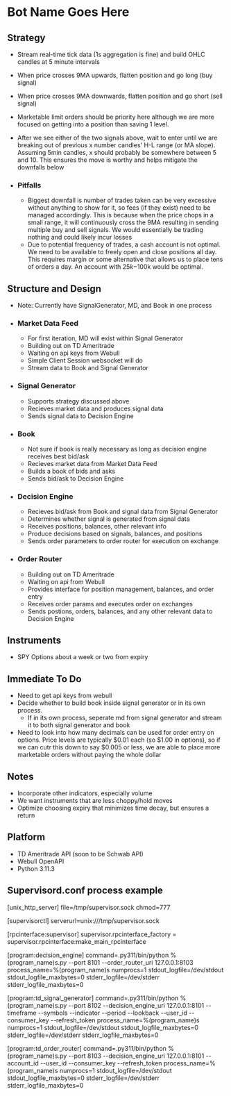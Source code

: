 # Bot Name Goes Here

## Strategy

* Stream real-time tick data (1s aggregation is fine) and build OHLC candles at 5 minute intervals
* When price crosses 9MA upwards, flatten position and go long (buy signal)
* When price crosses 9MA downwards, flatten position and go short (sell signal)
* Marketable limit orders should be priority here although we are more focused on getting into a position than saving 1 level.
* After we see either of the two signals above, wait to enter until we are breaking out of previous x number candles' H-L range (or MA slope). Assuming 5min candles, x should probably be somewhere between 5 and 10. This ensures the move is worthy and helps mitigate the downfalls below

* ### Pitfalls

  * Biggest downfall is number of trades taken can be very excessive without anything to show for it, so fees (if they exist) need to be managed accordingly. This is because when the price chops in a small range, it will continuously cross the 9MA resulting in sending multiple buy and sell signals. We would essentially be trading nothing and could likely incur losses
  * Due to potential frequency of trades, a cash account is not optimal. We need to be available to freely open and close positions all day. This requires margin or some alternative that allows us to place tens of orders a day. An account with $25k-$100k would be optimal.

## Structure and Design

* Note: Currently have SignalGenerator, MD, and Book in one process

* ### Market Data Feed

  * For first iteration, MD will exist within Signal Generator
  * Building out on TD Ameritrade
  * Waiting on api keys from Webull
  * Simple Client Session websocket will do
  * Stream data to Book and Signal Generator

* ### Signal Generator

  * Supports strategy discussed above
  * Recieves market data and produces signal data
  * Sends signal data to Decision Engine

* ### Book

  * Not sure if book is really necessary as long as decision engine receives best bid/ask
  * Recieves market data from Market Data Feed
  * Builds a book of bids and asks
  * Sends bid/ask to Decision Engine

* ### Decision Engine

  * Recieves bid/ask from Book and signal data from Signal Generator
  * Determines whether signal is generated from signal data
  * Receives positions, balances, other relevant info
  * Produce decisions based on signals, balances, and positions
  * Sends order parameters to order router for execution on exchange

* ### Order Router

  * Building out on TD Ameritrade
  * Waiting on api from Webull
  * Provides interface for position management, balances, and order entry
  * Receives order params and executes order on exchanges
  * Sends postions, orders, balances, and any other relevant data to Decision Engine

## Instruments

* SPY Options about a week or two from expiry

## Immediate To Do

* Need to get api keys from webull
* Decide whether to build book inside signal generator or in its own process.
  * If in its own process, seperate md from signal generator and stream it to both signal generator and book
* Need to look into how many decimals can be used for order entry on options. Price levels are typically $0.01 each (so $1.00 in options), so if we can cutr this down to say $0.005 or less, we are able to place more marketable orders without paying the whole dollar

## Notes

* Incorporate other indicators, especially volume
* We want instruments that are less choppy/hold moves
* Optimize choosing expiry that minimizes time decay, but ensures a return

## Platform
* TD Ameritrade API (soon to be Schwab API)
* Webull OpenAPI
* Python 3.11.3

## Supervisord.conf process example

[unix_http_server]
file=/tmp/supervisor.sock
chmod=777

[supervisorctl]
serverurl=unix:///tmp/supervisor.sock

[rpcinterface:supervisor]
supervisor.rpcinterface_factory = supervisor.rpcinterface:make_main_rpcinterface

[program:decision_engine]
command=.py311/bin/python %(program_name)s.py --port 8101 --order_router_uri 127.0.0.1:8103
process_name=%(program_name)s
numprocs=1
stdout_logfile=/dev/stdout
stdout_logfile_maxbytes=0
stderr_logfile=/dev/stderr
stderr_logfile_maxbytes=0

[program:td_signal_generator]
command=.py311/bin/python %(program_name)s.py --port 8102 --decision_engine_uri 127.0.0.1:8101 --timeframe --symbols --indicator --period --lookback --user_id --consumer_key --refresh_token
process_name=%(program_name)s
numprocs=1
stdout_logfile=/dev/stdout
stdout_logfile_maxbytes=0
stderr_logfile=/dev/stderr
stderr_logfile_maxbytes=0

[program:td_order_router]
command=.py311/bin/python %(program_name)s.py --port 8103 --decision_engine_uri 127.0.0.1:8101 --account_id --user_id --consumer_key --refresh_token
process_name=%(program_name)s
numprocs=1
stdout_logfile=/dev/stdout
stdout_logfile_maxbytes=0
stderr_logfile=/dev/stderr
stderr_logfile_maxbytes=0
